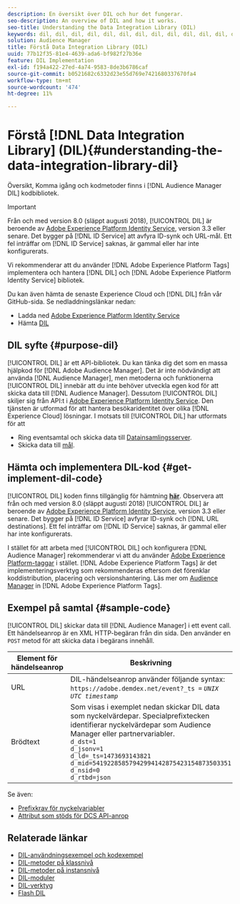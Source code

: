 ```yaml
---
description: En översikt över DIL och hur det fungerar.
seo-description: An overview of DIL and how it works.
seo-title: Understanding the Data Integration Library (DIL)
keywords: dil, dil, dil, dil, dil, dil, dil, dil, dil, dil, dil, dil, dil, dil, dil, dil, dil, dil, dil, dil, dil, dil, dil, dil, dil, dil, dil, dil, dil, dil, dil, dil, dil l,
solution: Audience Manager
title: Förstå Data Integration Library (DIL)
uuid: 77b12f35-81e4-4639-ada6-bf982f27b36e
feature: DIL Implementation
exl-id: f194a422-27ed-4a74-9583-8de3b6786caf
source-git-commit: b0521682c6332d23e55d769e7421680337670fa4
workflow-type: tm+mt
source-wordcount: '474'
ht-degree: 11%

---
```


# Förstå [!DNL Data Integration Library] (DIL){#understanding-the-data-integration-library-dil}

Översikt, Komma igång och kodmetoder finns i [!DNL Audience Manager DIL] kodbibliotek.

>[!IMPORTANT]
>
>Från och med version 8.0 (släppt augusti 2018), [!UICONTROL DIL] är beroende av [Adobe Experience Platform Identity Service](https://experienceleague.adobe.com/docs/id-service/using/home.html), version 3.3 eller senare. Det bygger på [!DNL ID Service] att avfyra ID-synk och URL-mål. Ett fel inträffar om [!DNL ID Service] saknas, är gammal eller har inte konfigurerats.
>
>Vi rekommenderar att du använder [!DNL Adobe Experience Platform Tags] implementera och hantera [!DNL DIL] och [!DNL Adobe Experience Platform Identity Service] bibliotek.

Du kan även hämta de senaste Experience Cloud och [!DNL DIL] från vår GitHub-sida. Se nedladdningslänkar nedan:

* Ladda ned [Adobe Experience Platform Identity Service](https://github.com/Adobe-Marketing-Cloud/id-service/releases)
* Hämta [DIL](https://github.com/Adobe-Marketing-Cloud/dil/releases)

## DIL syfte {#purpose-dil}

[!UICONTROL DIL] är ett API-bibliotek. Du kan tänka dig det som en massa hjälpkod för [!DNL Adobe Audience Manager]. Det är inte nödvändigt att använda [!DNL Audience Manager], men metoderna och funktionerna [!UICONTROL DIL] innebär att du inte behöver utveckla egen kod för att skicka data till [!DNL Audience Manager]. Dessutom [!UICONTROL DIL] skiljer sig från API:t i [Adobe Experience Platform Identity Service](https://experienceleague.adobe.com/docs/id-service/using/home.html). Den tjänsten är utformad för att hantera besökaridentitet över olika [!DNL Experience Cloud] lösningar. I motsats till [!UICONTROL DIL] har utformats för att

* Ring eventsamtal och skicka data till [Datainsamlingsserver](../reference/system-components/components-data-collection.md).
* Skicka data till [mål](../features/destinations/destinations.md).

## Hämta och implementera DIL-kod {#get-implement-dil-code}

[!UICONTROL DIL] koden finns tillgänglig för hämtning **[här](https://github.com/Adobe-Marketing-Cloud/dil/releases)**. Observera att från och med version 8.0 (släppt augusti 2018) [!UICONTROL DIL] är beroende av [Adobe Experience Platform Identity Service](https://experienceleague.adobe.com/docs/id-service/using/home.html), version 3.3 eller senare. Det bygger på [!DNL ID Service] avfyrar ID-synk och [!DNL URL destinations]. Ett fel inträffar om [!DNL ID Service] saknas, är gammal eller har inte konfigurerats.

I stället för att arbeta med [!UICONTROL DIL] och konfigurera [!DNL Audience Manager] rekommenderar vi att du använder [Adobe Experience Platform-taggar](https://experienceleague.adobe.com/docs/experience-platform/tags/home.html) i stället. [!DNL Adobe Experience Platform Tags] är det implementeringsverktyg som rekommenderas eftersom det förenklar koddistribution, placering och versionshantering. Läs mer om [Audience Manager](https://experienceleague.adobe.com/docs/experience-platform/tags/extensions/adobe/audience-manager/overview.html) in [!DNL Adobe Experience Platform Tags].

## Exempel på samtal {#sample-code}

[!UICONTROL DIL] skickar data till [!DNL Audience Manager] i ett event call. Ett händelseanrop är en XML HTTP-begäran från din sida. Den använder en `POST` metod för att skicka data i begärans innehåll.

| Element för händelseanrop | Beskrivning |
|--- |--- |
| URL | DIL-händelseanrop använder följande syntax: `https://adobe.demdex.net/event?_ts =` *`UNIX UTC timestamp`* |
| Brödtext | Som visas i exemplet nedan skickar DIL data som nyckelvärdepar. Specialprefixtecken identifierar nyckelvärdepar som Audience Manager eller partnervariabler.<br>`d_dst=1`<br>`d_jsonv=1`<br>`d_ld=_ts=1473693143821`<br>`d_mid=54192285857942994142875423154873503351`<br>`d_nsid=0`<br>`d_rtbd=json`<br> |

Se även:
* [Prefixkrav för nyckelvariabler](../features/traits/trait-variable-prefixes.md)
* [Attribut som stöds för DCS API-anrop](../api/dcs-intro/dcs-api-reference/dcs-keys.md)

## Relaterade länkar

* [DIL-användningsexempel och kodexempel](/help/using/dil/dil-use-cases.md)
* [DIL-metoder på klassnivå ](/help/using/dil/dil-class-overview/dil-start.md)
* [DIL-metoder på instansnivå](/help/using/dil/dil-instance-methods.md)
* [DIL-moduler](/help/using/dil/dil-modules.md)
* [DIL-verktyg](/help/using/dil/dil-tools.md)
* [Flash DIL](/help/using/dil/dil-flash.md)
